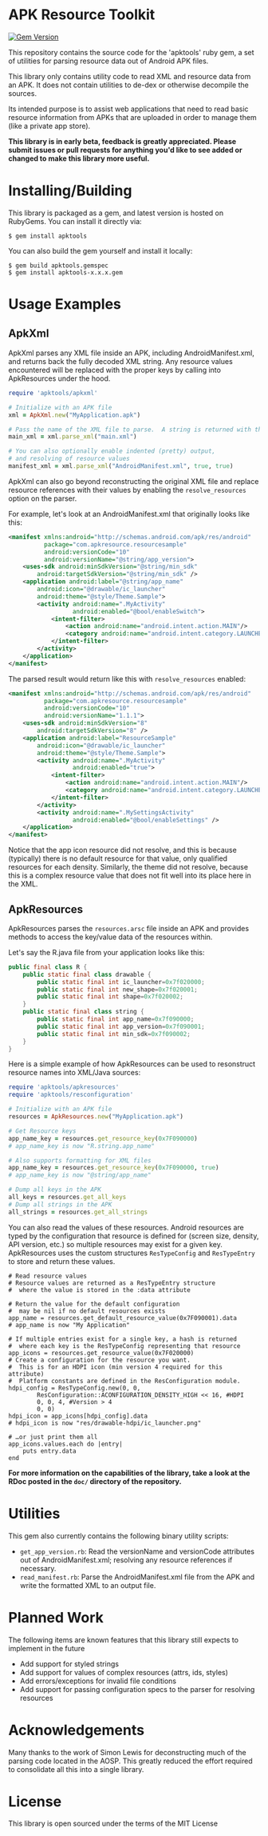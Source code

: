 APK Resource Toolkit
====================
[![Gem Version](https://badge.fury.io/rb/apktools.png)](http://badge.fury.io/rb/apktools)

This repository contains the source code for the 'apktools' ruby gem, a set of utilities for parsing resource data out of Android APK files.

This library only contains utility code to read XML and resource data from an APK.  It does not contain utilities to de-dex or otherwise decompile the sources.

Its intended purpose is to assist web applications that need to read basic resource information from APKs that are uploaded in order to manage them (like a private app store).

**This library is in early beta, feedback is greatly appreciated.  Please submit issues or pull requests for anything you'd like to see added or changed to make this library more useful.**

Installing/Building
========
This library is packaged as a gem, and latest version is hosted on RubyGems.  You can install it directly via:
```
$ gem install apktools
```

You can also build the gem yourself and install it locally:
```
$ gem build apktools.gemspec
$ gem install apktools-x.x.x.gem
```

Usage Examples
==============
ApkXml
------
ApkXml parses any XML file inside an APK, including AndroidManifest.xml, and returns back the fully decoded XML string.  Any resource values encountered will be replaced with the proper keys by calling into ApkResources under the hood.

```ruby
require 'apktools/apkxml'

# Initialize with an APK file
xml = ApkXml.new("MyApplication.apk")

# Pass the name of the XML file to parse.  A string is returned with the result
main_xml = xml.parse_xml("main.xml")

# You can also optionally enable indented (pretty) output,
# and resolving of resource values
manifest_xml = xml.parse_xml("AndroidManifest.xml", true, true)
```

ApkXml can also go beyond reconstructing the original XML file and replace resource references with their values by enabling the `resolve_resources` option on the parser.

For example, let's look at an AndroidManifest.xml that originally looks like this:

```xml
<manifest xmlns:android="http://schemas.android.com/apk/res/android"
          package="com.apkresource.resourcesample"
          android:versionCode="10"
          android:versionName="@string/app_version">
    <uses-sdk android:minSdkVersion="@string/min_sdk"
        android:targetSdkVersion="@string/min_sdk" />
    <application android:label="@string/app_name"
        android:icon="@drawable/ic_launcher"
        android:theme="@style/Theme.Sample">
        <activity android:name=".MyActivity"
                  android:enabled="@bool/enableSwitch">
            <intent-filter>
                <action android:name="android.intent.action.MAIN"/>
                <category android:name="android.intent.category.LAUNCHER"/>
            </intent-filter>
        </activity>
    </application>
</manifest> 
```

The parsed result would return like this with `resolve_resources` enabled:

```xml
<manifest xmlns:android="http://schemas.android.com/apk/res/android"
          package="com.apkresource.resourcesample"
          android:versionCode="10"
          android:versionName="1.1.1">
    <uses-sdk android:minSdkVersion="8"
        android:targetSdkVersion="8" />
    <application android:label="ResourceSample"
        android:icon="@drawable/ic_launcher"
        android:theme="@style/Theme.Sample">
        <activity android:name=".MyActivity"
                  android:enabled="true">
            <intent-filter>
                <action android:name="android.intent.action.MAIN"/>
                <category android:name="android.intent.category.LAUNCHER"/>
            </intent-filter>
        </activity>
        <activity android:name=".MySettingsActivity"
                  android:enabled="@bool/enableSettings" />
    </application>
</manifest> 
```

Notice that the app icon resource did not resolve, and this is because (typically) there is no default resource for that value, only qualified resources for each density.  Similarly, the theme did not resolve, because this is a complex resource value that does not fit well into its place here in the XML.

ApkResources
------------
ApkResources parses the `resources.arsc` file inside an APK and provides methods to access the key/value data of the resources within.

Let's say the R.java file from your application looks like this:
```java
public final class R {
    public static final class drawable {
        public static final int ic_launcher=0x7f020000;
        public static final int new_shape=0x7f020001;
        public static final int shape=0x7f020002;
    }
    public static final class string {
        public static final int app_name=0x7f090000;
        public static final int app_version=0x7f090001;
        public static final int min_sdk=0x7f090002;
    }
}

```
Here is a simple example of how ApkResources can be used to resonstruct resource names into XML/Java sources:
```ruby
require 'apktools/apkresources'
require 'apktools/resconfiguration'

# Initialize with an APK file
resources = ApkResources.new("MyApplication.apk")

# Get Resource keys
app_name_key = resources.get_resource_key(0x7F090000)
# app_name_key is now "R.string.app_name"

# Also supports formatting for XML files
app_name_key = resources.get_resource_key(0x7F090000, true)
# app_name_key is now "@string/app_name"

# Dump all keys in the APK
all_keys = resources.get_all_keys
# Dump all strings in the APK
all_strings = resources.get_all_strings
```
You can also read the values of these resources.  Android resources are typed by the configuration that resource is defined for (screen size, density, API version, etc.) so multiple resources may exist for a given key.  ApkResources uses the custom structures `ResTypeConfig` and `ResTypeEntry` to store and return these values.
```
# Read resource values
# Resource values are returned as a ResTypeEntry structure
#  where the value is stored in the :data attribute

# Return the value for the default configuration
#  may be nil if no default resources exists
app_name = resources.get_default_resource_value(0x7F090001).data
# app_name is now "My Application"

# If multiple entries exist for a single key, a hash is returned
#  where each key is the ResTypeConfig representing that resource
app_icons = resources.get_resource_value(0x7F020000)
# Create a configuration for the resource you want.
#  This is for an HDPI icon (min version 4 required for this attribute)
#  Platform constants are defined in the ResConfiguration module.
hdpi_config = ResTypeConfig.new(0, 0,
		ResConfiguration::ACONFIGURATION_DENSITY_HIGH << 16, #HDPI
		0, 0, 4, #Version > 4
		0, 0)
hdpi_icon = app_icons[hdpi_config].data
# hdpi_icon is now "res/drawable-hdpi/ic_launcher.png"

# …or just print them all
app_icons.values.each do |entry|
	puts entry.data
end
```

**For more information on the capabilities of the library, take a look at the RDoc posted in the `doc/` directory of the repository.**

Utilities
=========

This gem also currently contains the following binary utility scripts:

* `get_app_version.rb`: Read the versionName and versionCode attributes out of AndroidManifest.xml; resolving any resource references if necessary.
* `read_manifest.rb`: Parse the AndroidManifest.xml file from the APK and write the formatted XML to an output file.

Planned Work
============
The following items are known features that this library still expects to implement in the future
- Add support for styled strings
- Add support for values of complex resources (attrs, ids, styles)
- Add errors/exceptions for invalid file conditions
- Add support for passing configuration specs to the parser for resolving resources

Acknowledgements
================
Many thanks to the work of Simon Lewis for deconstructing much of the parsing code located in the AOSP.  This greatly reduced the effort required to consolidate all this into a single library.

License
=======
This library is open sourced under the terms of the MIT License